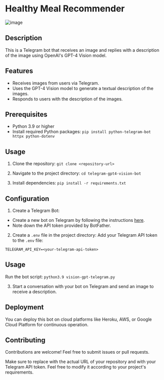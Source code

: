 # Healthy Meal Recommender

![image](https://github.com/shreyas-makes/telegram-mealchat/assets/7238886/36c2a575-0016-4824-b545-fc9b88100e76)


## Description
This is a Telegram bot that receives an image and replies with a description of the image using OpenAI's GPT-4 Vision model.

## Features
- Receives images from users via Telegram.
- Uses the GPT-4 Vision model to generate a textual description of the images.
- Responds to users with the description of the images.

## Prerequisites
- Python 3.9 or higher
- Install required Python packages:
`pip install python-telegram-bot httpx python-dotenv`

## Usage
1. Clone the repository:
`git clone <repository-url>`

2. Navigate to the project directory:
`cd telegram-gpt4-vision-bot`

3. Install dependencies:
`pip install -r requirements.txt`


## Configuration
1. Create a Telegram Bot:
- Create a new bot on Telegram by following the instructions [here](https://core.telegram.org/bots#3-how-do-i-create-a-bot).
- Note down the API token provided by BotFather.

2. Create a `.env` file in the project directory:
Add your Telegram API token to the `.env` file:
  ```
  TELEGRAM_API_KEY=<your-telegram-api-token>
  ```

## Usage

Run the bot script:
`python3.9 vision-gpt-telegram.py`


3. Start a conversation with your bot on Telegram and send an image to receive a description.

## Deployment
You can deploy this bot on cloud platforms like Heroku, AWS, or Google Cloud Platform for continuous operation.

## Contributing
Contributions are welcome! Feel free to submit issues or pull requests.

Make sure to replace <repository-url> with the actual URL of your repository and <your-telegram-api-token> with your Telegram API token. Feel free to modify it according to your project's requirements.






